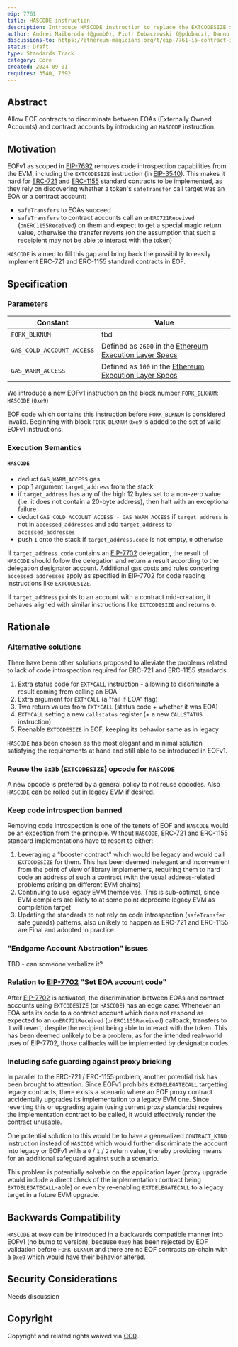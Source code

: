 ```yaml
---
eip: 7761
title: HASCODE instruction
description: Introduce HASCODE instruction to replace the EXTCODESIZE > 0 check in EOF
author: Andrei Maiboroda (@gumb0), Piotr Dobaczewski (@pdobacz), Danno Ferrin (@shemnon)
discussions-to: https://ethereum-magicians.org/t/eip-7761-is-contract-instruction/20936
status: Draft
type: Standards Track
category: Core
created: 2024-09-01
requires: 3540, 7692
---
```


## Abstract

Allow EOF contracts to discriminate between EOAs (Externally Owned Accounts) and contract accounts by introducing an `HASCODE` instruction.

## Motivation

EOFv1 as scoped in [EIP-7692](./07692.md) removes code introspection capabilities from the EVM, including the `EXTCODESIZE` instruction (in [EIP-3540](./03540.md)). This makes it hard for [ERC-721](./00721.md) and [ERC-1155](./01155.md) standard contracts to be implemented, as they rely on discovering whether a token's `safeTransfer` call target was an EOA or a contract account:

- `safeTransfers` to EOAs succeed
- `safeTransfers` to contract accounts call an `onERC721Received` (`onERC1155Received`) on them and expect to get a special magic return value, otherwise the transfer reverts (on the assumption that such a receipient may not be able to interact with the token)

`HASCODE` is aimed to fill this gap and bring back the possibility to easily implement ERC-721 and ERC-1155 standard contracts in EOF.

## Specification

### Parameters

| Constant | Value |
| - | - |
| `FORK_BLKNUM` | tbd |
| `GAS_COLD_ACCOUNT_ACCESS` | Defined as `2600` in the [Ethereum Execution Layer Specs](https://github.com/ethereum/execution-specs/blob/fcd12750edd4443a91f138728689a1d0a503a7c1/src/ethereum/cancun/vm/gas.py#L64) |
| `GAS_WARM_ACCESS` | Defined as `100` in the [Ethereum Execution Layer Specs](https://github.com/ethereum/execution-specs/blob/fcd12750edd4443a91f138728689a1d0a503a7c1/src/ethereum/cancun/vm/gas.py#L65) |

We introduce a new EOFv1 instruction on the block number `FORK_BLKNUM`: `HASCODE` (`0xe9`)

EOF code which contains this instruction before `FORK_BLKNUM` is considered invalid. Beginning with block `FORK_BLKNUM` `0xe9` is added to the set of valid EOFv1 instructions.

### Execution Semantics
    
#### `HASCODE`

- deduct `GAS_WARM_ACCESS` gas
- pop 1 argument `target_address` from the stack
- if `target_address` has any of the high 12 bytes set to a non-zero value (i.e. it does not contain a 20-byte address), then halt with an exceptional failure
- deduct `GAS_COLD_ACCOUNT_ACCESS - GAS_WARM_ACCESS` if `target_address` is not in `accessed_addresses` and add `target_address` to `accessed_addresses`
- push `1` onto the stack if `target_address.code` is not empty, `0` otherwise

If `target_address.code` contains an [EIP-7702](./07702.md) delegation, the result of `HASCODE` should follow the delegation and return a result according to the delegation designator account. Additional gas costs and rules concering `accessed_addresses` apply as specified in EIP-7702 for code reading instructions like `EXTCODESIZE`.

If `target_address` points to an account with a contract mid-creation, it behaves aligned with similar instructions like `EXTCODESIZE` and returns `0`.

## Rationale

### Alternative solutions

There have been other solutions proposed to alleviate the problems related to lack of code introspection required for ERC-721 and ERC-1155 standards:

1. Extra status code for `EXT*CALL` instruction - allowing to discriminate a result coming from calling an EOA
2. Extra argument for `EXT*CALL` (a "fail if EOA" flag)
3. Two return values from `EXT*CALL` (status code + whether it was EOA)
4. `EXT*CALL` setting a new `callstatus` register (+ a new `CALLSTATUS` instruction)
5. Reenable `EXTCODESIZE` in EOF, keeping its behavior same as in legacy

`HASCODE` has been chosen as the most elegant and minimal solution satisfying the requirements at hand and still able to be introduced in EOFv1.

### Reuse the `0x3b` (`EXTCODESIZE`) opcode for `HASCODE`

A new opcode is prefered by a general policy to not reuse opcodes. Also `HASCODE` can be rolled out in legacy EVM if desired.

### Keep code introspection banned

Removing code introspection is one of the tenets of EOF and `HASCODE` would be an exception from the principle. Without `HASCODE`, ERC-721 and ERC-1155 standard implementations have to resort to either:

1. Leveraging a "booster contract" which would be legacy and would call `EXTCODESIZE` for them. This has been deemed inelegant and inconvenient from the point of view of library implementers, requiring them to hard code an address of such a contract (with the usual address-related problems arising on different EVM chains)
2. Continuing to use legacy EVM themselves. This is sub-optimal, since EVM compilers are likely to at some point deprecate legacy EVM as compilation target
3. Updating the standards to not rely on code introspection (`safeTransfer` safe guards) patterns, also unlikely to happen as ERC-721 and ERC-1155 are Final and adopted in practice.

### "Endgame Account Abstraction" issues

TBD - can someone verbalize it? <!-- TODO -->

### Relation to [EIP-7702](./07702.md) "Set EOA account code"
    
After [EIP-7702](./07702.md) is activated, the discrimination between EOAs and contract accounts using `EXTCODESIZE` (or `HASCODE`) has an edge case: Whenever an EOA sets its code to a contract account which does not respond as expected to an `onERC721Received` (`onERC1155Received`) callback, transfers to it will revert, despite the recipient being able to interact with the token. This has been deemed unlikely to be a problem, as for the intended real-world uses of EIP-7702, those callbacks will be implemented by designator codes.
    
### Including safe guarding against proxy bricking
    
In parallel to the ERC-721 / ERC-1155 problem, another potential risk has been brought to attention. Since EOFv1 prohibits `EXTDELEGATECALL` targetting legacy contracts, there exists a scenario where an EOF proxy contract accidentally upgrades its implementation to a legacy EVM one. Since reverting this or upgrading again (using current proxy standards) requires the implementation contract to be called, it would effectively render the contract unusable.
    
One potential solution to this would be to have a generalized `CONTRACT_KIND` instruction instead of `HASCODE` which would further discriminate the account into legacy or EOFv1 with a `0` / `1` / `2` return value, thereby providing means for an additional safeguard against such a scenario.
    
This problem is potentially solvable on the application layer (proxy upgrade would include a direct check of the implementation contract being `EXTDELEGATECALL`-able) or even by re-enabling `EXTDELEGATECALL` to a legacy target in a future EVM upgrade.

## Backwards Compatibility

`HASCODE` at `0xe9` can be introduced in a backwards compatible manner into EOFv1 (no bump to version), because `0xe9` has been rejected by EOF validation before `FORK_BLKNUM` and there are no EOF contracts on-chain with a `0xe9` which would have their behavior altered.

## Security Considerations

Needs discussion <!-- TODO -->

## Copyright

Copyright and related rights waived via [CC0](/LICENSE.md).
